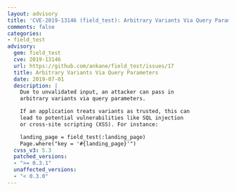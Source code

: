 ```yaml
---
layout: advisory
title: 'CVE-2019-13146 (field_test): Arbitrary Variants Via Query Parameters'
comments: false
categories:
- field_test
advisory:
  gem: field_test
  cve: 2019-13146
  url: https://github.com/ankane/field_test/issues/17
  title: Arbitrary Variants Via Query Parameters
  date: 2019-07-01
  description: |
    Due to unvalidated input, an attacker can pass in
    arbitrary variants via query parameters.

    If an application treats variants as trusted, this can
    lead to potential vulnerabilities like SQL injection
    or cross-site scripting (XSS). For instance:

    landing_page = field_test(:landing_page)
    Page.where("key = '#{landing_page}'")
  cvss_v3: 5.3
  patched_versions:
  - ">= 0.3.1"
  unaffected_versions:
  - "< 0.3.0"
---
```

